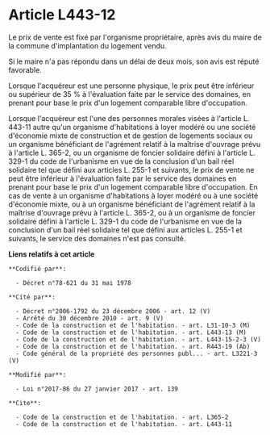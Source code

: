 # Article L443-12

Le prix de vente est fixé par l'organisme propriétaire, après avis du maire de la commune d'implantation du logement vendu. 

Si le maire n'a pas répondu dans un délai de deux mois, son avis est réputé favorable. 

Lorsque l'acquéreur est une personne physique, le prix peut être inférieur ou supérieur de 35 % à l'évaluation faite par le
service des domaines, en prenant pour base le prix d'un logement comparable libre d'occupation. 

Lorsque l'acquéreur est l'une des personnes morales visées à l'article L. 443-11 autre qu'un organisme d'habitations à loyer
modéré ou une société d'économie mixte de construction et de gestion de logements sociaux ou un organisme bénéficiant de
l'agrément relatif à la maîtrise d'ouvrage prévu à l'article L. 365-2, ou un organisme de foncier solidaire défini à
l'article L. 329-1 du code de l'urbanisme en vue de la conclusion d'un bail réel solidaire tel que défini aux articles L.
255-1 et suivants,  le prix de vente ne peut être inférieur à l'évaluation faite par le service des domaines en prenant pour
base le prix d'un logement comparable libre d'occupation. En cas de vente à un organisme d'habitations à loyer modéré ou à
une société d'économie mixte, ou à un organisme bénéficiant de l'agrément relatif à la maîtrise d'ouvrage prévu à l'article
L. 365-2, ou à un organisme de foncier solidaire défini à l'article L. 329-1 du code de l'urbanisme en vue de la conclusion
d'un bail réel solidaire tel que défini aux articles L. 255-1 et suivants,  le service des domaines n'est pas consulté.

**Liens relatifs à cet article**

	**Codifié par**:

	  - Décret n°78-621 du 31 mai 1978

	**Cité par**:

	  - Décret n°2006-1792 du 23 décembre 2006 - art. 12 (V)
	  - Arrêté du 30 décembre 2010 - art. 9 (V)
	  - Code de la construction et de l'habitation. - art. L31-10-3 (M)
	  - Code de la construction et de l'habitation. - art. L443-13 (M)
	  - Code de la construction et de l'habitation. - art. L443-15-2-3 (V)
	  - Code de la construction et de l'habitation. - art. R443-19 (Ab)
	  - Code général de la propriété des personnes publ... - art. L3221-3 (V)

	**Modifié par**:

	  - Loi n°2017-86 du 27 janvier 2017 - art. 139

	**Cite**:

	  - Code de la construction et de l'habitation. - art. L365-2
	  - Code de la construction et de l'habitation. - art. L443-11
